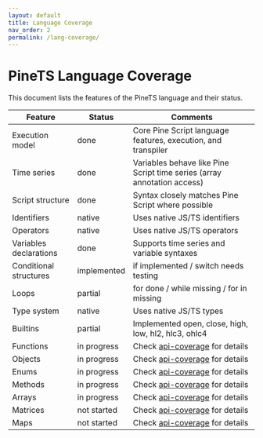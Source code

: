 ```yaml
---
layout: default
title: Language Coverage
nav_order: 2
permalink: /lang-coverage/
---
```


# PineTS Language Coverage

This document lists the features of the PineTS language and their status.

| Feature                | Status      | Comments                                                                |
| ---------------------- | ----------- | ----------------------------------------------------------------------- |
| Execution model        | done        | Core Pine Script language features, execution, and transpiler           |
| Time series            | done        | Variables behave like Pine Script time series (array annotation access) |
| Script structure       | done        | Syntax closely matches Pine Script where possible                       |
| Identifiers            | native      | Uses native JS/TS identifiers                                           |
| Operators              | native      | Uses native JS/TS operators                                             |
| Variables declarations | done        | Supports time series and variable syntaxes                              |
| Conditional structures | implemented | if implemented / switch needs testing                                   |
| Loops                  | partial     | for done / while missing / for in missing                               |
| Type system            | native      | Uses native JS/TS types                                                 |
| Builtins               | partial     | Implemented open, close, high, low, hl2, hlc3, ohlc4                    |
| Functions              | in progress | Check [api-coverage](api-coverage.md) for details                       |
| Objects                | in progress | Check [api-coverage](api-coverage.md) for details                       |
| Enums                  | in progress | Check [api-coverage](api-coverage.md) for details                       |
| Methods                | in progress | Check [api-coverage](api-coverage.md) for details                       |
| Arrays                 | in progress | Check [api-coverage](api-coverage.md) for details                       |
| Matrices               | not started | Check [api-coverage](api-coverage.md) for details                       |
| Maps                   | not started | Check [api-coverage](api-coverage.md) for details                       |
